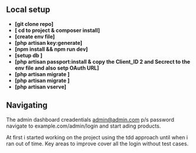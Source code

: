 

## Local setup



- **[git clone repo]**
- **[ cd to project & composer install]**
- **[create env file]**
- **[php artisan key:generate]**
- **[npm install && npm run dev]**
- **[setup db ]**
- **[php artisan passport:install  & copy the Client_ID 2 and Secrect to the env file and also setp OAuth URL]**
- **[php artisan migrate ]**
- **[php artisan migrate ]**
- **[php artisan vserve]**



## Navigating

The admin dashboard creadentials admin@admin.com p/s password navigate to example.com/admin/login and start ading products.

At first i started working on the project using the tdd approach until when i ran out of time. 
Key areas to improve cover all the login without test cases.